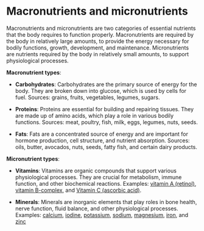 # Macronutrients and micronutrients

Macronutrients and micronutrients are two categories of essential nutrients that the body requires to function properly.
Macronutrients are required by the body in relatively large amounts, to provide the energy necessary for bodily functions, growth, development, and maintenance. Micronutrients are nutrients required by the body in relatively small amounts, to support physiological processes.

**Macronutrient types**:

* **Carbohydrates**: Carbohydrates are the primary source of energy for the body. They are broken down into glucose, which is used by cells for fuel. Sources: grains, fruits, vegetables, legumes, sugars.

* **Proteins**: Proteins are essential for building and repairing tissues. They are made up of amino acids, which play a role in various bodily functions. Sources: meat, poultry, fish, milk, eggs, legumes, nuts, seeds.

* **Fats**: Fats are a concentrated source of energy and are important for hormone production, cell structure, and nutrient absorption. Sources: oils, butter, avocados, nuts, seeds, fatty fish, and certain dairy products.

**Micronutrient types**:

* **Vitamins**: Vitamins are organic compounds that support various physiological processes. They are crucial for metabolism, immune function, and other biochemical reactions. Examples: [vitamin A (retinol)](../vitamin-a/), [vitamin B-complex](../vitamin-b-complex/), and [Vitamin C (ascorbic acid)](../vitamin-c-ascorbic-acid/).

* **Minerals**: Minerals are inorganic elements that play roles in bone health, nerve function, fluid balance, and other physiological processes. Examples: [calcium](../calcium/), [iodine](../iodine), [potassium](../potassium/), [sodium](../sodium/), [magnesium](../magnesium/), [iron](../iron/), and [zinc](../zinc/)
